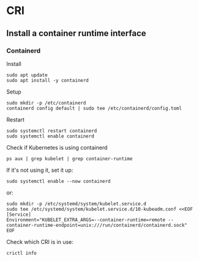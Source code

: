 # CRI

## Install a container runtime interface
### Containerd

Install
```
sudo apt update
sudo apt install -y containerd
```

Setup
```
sudo mkdir -p /etc/containerd
containerd config default | sudo tee /etc/containerd/config.toml
```

Restart
```
sudo systemctl restart containerd
sudo systemctl enable containerd
```

Check if Kubernetes is using containerd
```
ps aux | grep kubelet | grep container-runtime
```

If it's not using it, set it up:
```
sudo systemctl enable --now containerd
```
or:
```
sudo mkdir -p /etc/systemd/system/kubelet.service.d
sudo tee /etc/systemd/system/kubelet.service.d/10-kubeadm.conf <<EOF
[Service]
Environment="KUBELET_EXTRA_ARGS=--container-runtime=remote --container-runtime-endpoint=unix:///run/containerd/containerd.sock"
EOF
```

Check which CRI is in use:
```
crictl info
```